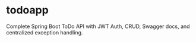 # todoapp
Complete Spring Boot ToDo API with JWT Auth, CRUD, Swagger docs, and centralized exception handling.
